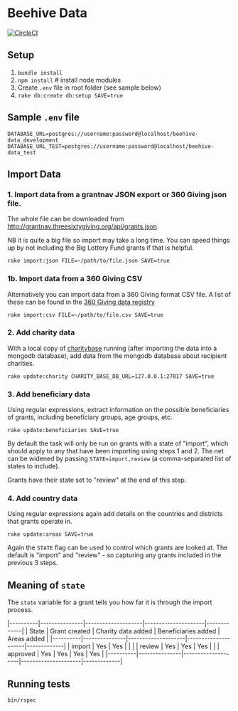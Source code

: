 # Beehive Data

[![CircleCI](https://circleci.com/gh/TechforgoodCAST/beehive-data.svg?style=svg)](https://circleci.com/gh/TechforgoodCAST/beehive-data)

## Setup

1. `bundle install`
2. `npm install` # install node modules
3. Create `.env` file in root folder (see sample below)
3. `rake db:create db:setup SAVE=true`

## Sample `.env` file

```
DATABASE_URL=postgres://username:password@localhost/beehive-data_development
DATABASE_URL_TEST=postgres://username:password@localhost/beehive-data_test
```

## Import Data

### 1. Import data from a grantnav JSON export or 360 Giving json file.

The whole file can be downloaded from <http://grantnav.threesixtygiving.org/api/grants.json>.

NB it is quite a big file so import may take a long time. You can speed things
up by not including the Big Lottery Fund grants if that is helpful.

`rake import:json FILE=~/path/to/file.json SAVE=true`

### 1b. Import data from a 360 Giving CSV

Alternatively you can import data from a 360 Giving format CSV file. A list of
these can be found in the [360 Giving data registry](http://www.threesixtygiving.org/data/data-registry/)

`rake import:csv FILE=~/path/to/file.csv SAVE=true`

### 2. Add charity data

With a local copy of [charitybase](https://github.com/tithebarn/charity-base)
running (after importing the data into a mongodb database), add data from the
mongodb database about recipient charities.

`rake update:charity CHARITY_BASE_DB_URL=127.0.0.1:27017 SAVE=true`

### 3. Add beneficiary data

Using regular expressions, extract information on the possible beneficiaries of
grants, including beneficiary groups, age groups, etc.

`rake update:beneficiaries SAVE=true`

By default the task will only be run on grants with a state of "import", which
should apply to any that have been importing using steps 1 and 2. The net can be
widened by passing `STATE=import,review` (a comma-separated list of states to include).

Grants have their state set to "review" at the end of this step.

### 4. Add country data

Using regular expressions again add details on the countries and districts that
grants operate in.

`rake update:areas SAVE=true`

Again the `STATE` flag can be used to control which grants are looked at. The
default is "import" and "review" - so capturing any grants included in the
previous 3 steps.

## Meaning of `state`

The `state` variable for a grant tells you how far it is through the import process.

|----------|---------------|--------------------|---------------------|-------------|
| State    | Grant created | Charity data added | Beneficiaries added | Areas added |
|----------|---------------|--------------------|---------------------|-------------|
| import   | Yes           | Yes                |                     |             |
| review   | Yes           | Yes                | Yes                 |             |
| approved | Yes           | Yes                | Yes                 | Yes         |
|----------|---------------|--------------------|---------------------|-------------|

## Running tests

`bin/rspec`
